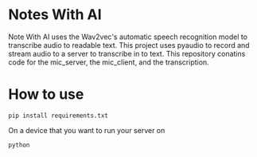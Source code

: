 # Notes With AI

Note With AI uses the Wav2vec's automatic speech recognition model to transcribe audio to readable text. This project uses pyaudio to record and stream audio to a server to transcribe in to text. This repository conatins code for the mic_server, the mic_client, and the transcription.

# How to use

```shell  script
pip install requirements.txt
```

On a device that you want to run your server on

```shell script
python 
